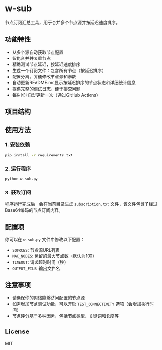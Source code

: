 # w-sub

节点订阅汇总工具，用于合并多个节点源并按延迟速度排序。

## 功能特性

- 从多个源自动获取节点配置
- 智能合并并去重节点
- 精确测试节点延迟，按延迟速度排序
- 生成一个订阅文件：包含所有节点（按延迟排序）
- 配置分离，方便修改节点源和参数
- 自动更新README.md显示按延迟排序的节点状态和详细统计信息
- 提供完整的调试日志，便于排查问题
- 每6小时自动更新一次（通过GitHub Actions）

## 项目结构

## 使用方法

### 1. 安装依赖

```bash
pip install -r requirements.txt
```

### 2. 运行程序

```bash
python w-sub.py
```

### 3. 获取订阅

程序运行完成后，会在当前目录生成 `subscription.txt` 文件，该文件包含了经过Base64编码的节点订阅内容。

## 配置项

你可以在 `w-sub.py` 文件中修改以下配置：

- `SOURCES`: 节点源URL列表
- `MAX_NODES`: 保留的最大节点数（默认为100）
- `TIMEOUT`: 请求超时时间（秒）
- `OUTPUT_FILE`: 输出文件名

## 注意事项

- 请确保你的网络能够访问配置的节点源
- 如需增加节点测试功能，可以开启 `TEST_CONNECTIVITY` 选项（会增加执行时间）
- 节点评分基于多种因素，包括节点类型、关键词和长度等

## License

MIT